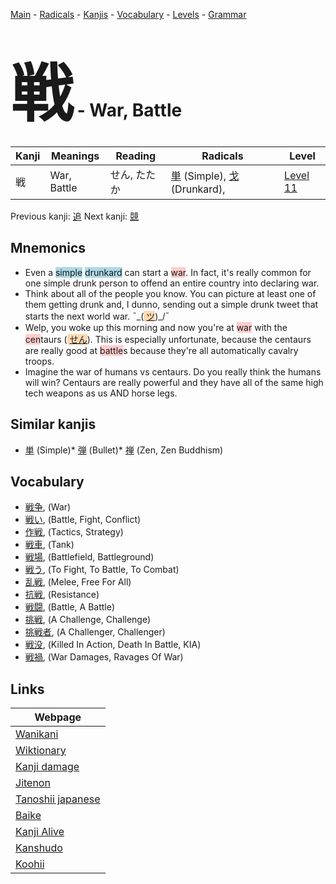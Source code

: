 <style> bigfont {font-size: 100px}</style>
[Main](../index.md) -
[Radicals](../radicals.md) -
[Kanjis](../kanjis.md) -
[Vocabulary](../vocabulary.md) -
[Levels](../levels.md) -
[Grammar](../grammar.md)
# <bigfont> 戦</bigfont> - War, Battle 

| Kanji | Meanings | Reading | Radicals | Level |
| --- | --- | --- | --- | --- |
| 戦 | War, Battle | せん, たたか | [単](../radicals/単.md) (Simple), [戈](../radicals/戈.md) (Drunkard),  | [Level 11](../levels/wk_level11.md) |

Previous kanji: [追](追.md) Next kanji: [競](競.md) 

## Mnemonics
 * Even a <span style="background-color:#ADD8E6"> simple</span> <span style="background-color:#ADD8E6"> drunkard</span> can start a <span style="background-color:#ffcccb"> war</span>. In fact, it's really common for one simple drunk person to offend an entire country into declaring war.
* Think about all of the people you know. You can picture at least one of them getting drunk and, I dunno, sending out a simple drunk tweet that starts the next world war. ¯\_(<span style="background-color:#fed8b1"> [ツ](https://jisho.org/search/ツ)</span>)_/¯
* Welp, you woke up this morning and now you're at <span style="background-color:#ffcccb"> war</span> with the <span style="background-color:#ffcccb"> cen</span>taurs (<span style="background-color:#fed8b1"> [せん](https://jisho.org/search/せん)</span>). This is especially unfortunate, because the centaurs are really good at <span style="background-color:#ffcccb"> battle</span>s because they're all automatically cavalry troops.
* Imagine the war of humans vs centaurs. Do you really think the humans will win? Centaurs are really powerful and they have all of the same high tech weapons as us AND horse legs.


## Similar kanjis
 * [単](単.md) (Simple)* [弾](弾.md) (Bullet)* [禅](禅.md) (Zen, Zen Buddhism)


## Vocabulary
 * [戦争](../vocabulary/戦.md), (War)
* [戦い](../vocabulary/戦.md), (Battle, Fight, Conflict)
* [作戦](../vocabulary/戦.md), (Tactics, Strategy)
* [戦車](../vocabulary/戦.md), (Tank)
* [戦場](../vocabulary/戦.md), (Battlefield, Battleground)
* [戦う](../vocabulary/戦.md), (To Fight, To Battle, To Combat)
* [乱戦](../vocabulary/戦.md), (Melee, Free For All)
* [抗戦](../vocabulary/戦.md), (Resistance)
* [戦闘](../vocabulary/戦.md), (Battle, A Battle)
* [挑戦](../vocabulary/戦.md), (A Challenge, Challenge)
* [挑戦者](../vocabulary/戦.md), (A Challenger, Challenger)
* [戦没](../vocabulary/戦.md), (Killed In Action, Death In Battle, KIA)
* [戦禍](../vocabulary/戦.md), (War Damages, Ravages Of War)



## Links 

| Webpage |
| --- |
| [Wanikani          ](https://www.wanikani.com/kanji/戦) |
| [Wiktionary        ](https://en.wiktionary.org/wiki/戦) |
| [Kanji damage      ](http://www.kanjidamage.com/kanji/search?utf8=✓&q=戦) |
| [Jitenon           ](https://jitenon.com/kanji/戦) |
| [Tanoshii japanese ](https://www.tanoshiijapanese.com/dictionary/kanji.cfm?k=戦) |
| [Baike             ](https://baike.baidu.com/item/戦) |
| [Kanji Alive       ](https://app.kanjialive.com/戦) |
| [Kanshudo          ](https://www.kanshudo.com/searchmn?q=戦) |
| [Koohii            ](https://kanji.koohii.com/study/kanji/戦) |
